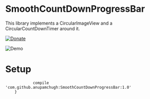 # SmoothCountDownProgressBar
This library implements a CircularImageView and a CircularCountDownTimer around it.

[![Donate](https://img.shields.io/badge/Donate-Paypal-green.svg)](anupam.chugh@gmail.com)

![Demo](https://cloud.githubusercontent.com/assets/8416306/23175983/40530f0e-f887-11e6-8158-f40c56bba108.gif)

# Setup
```dependencies {
	        compile 'com.github.anupamchugh:SmoothCountDownProgressBar:1.0'
	}
